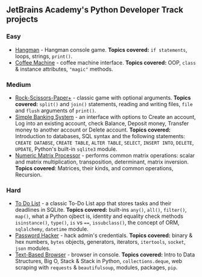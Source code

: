 ## JetBrains Academy's Python Developer Track projects 

### Easy
- [Hangman](https://github.com/a-lukianenko/JetBrainsAcademy_Python/blob/master/hangman.py) - Hangman console game. **Topics covered:** `if statements`, loops, strings, `print()`. 
- [Coffee Machine](https://github.com/a-lukianenko/JetBrainsAcademy_Python/blob/master/coffee_machine.py) - coffee machine interface. **Topics covered:** OOP, `class` & instance attributes, `"magic"` methods.

### Medium
- [Rock-Scissors-Paper+](https://github.com/a-lukianenko/JetBrainsAcademy_Python/tree/master/Rock-Scissors-Paper) - classic game with optional arguments. **Topics covered:** `split()` and `join()` statements, reading and writing files, `file` and `flush` arguments of `print()`.
- [Simple Banking System](https://github.com/a-lukianenko/JetBrainsAcademy_Python/tree/master/Simple%20Banking%20System) - an interface with options to Create an account, Log into an existing account, check Balance, Deposit money, Transfer money to another account or Delete account. **Topics covered:** Introduction to databases, SQL syntax and the following statements: `CREATE DATABSE`, `CREATE TABLE`, `ALTER TABLE`, `SELECT`, `INSERT INTO`, `DELETE`, `UPDATE`, Python's built-in `sqlite3` module.  
- [Numeric Matrix Processor](https://github.com/a-lukianenko/JetBrainsAcademy_Python/tree/master/Numeric%20Matrix%20Processor) - performs common matrix operations: scalar and matrix multiplication, transposition, determinant, matrix inversion. **Topics covered**: Matrices, their kinds, and common operations, Recursion.  

### Hard
- [To Do List](https://github.com/a-lukianenko/JetBrainsAcademy_Python/tree/master/ToDoList) - a classic To-Do List app that stores tasks and their deadlines in SQLite. **Topics covered:** built-ins `any()`, `all()`, `filter()`, `map()`, what a Python ojbect is, identity and equality check methods `isinstance()`, `type()`, `is` vs `==`, `issubclass()`, the concept of ORM, `sqlalchemy`, `datetime` module.
- [Password Hacker](https://github.com/a-lukianenko/JetBrainsAcademy_Python/tree/master/Password%20Hacker) - hack admin's credentials. **Topics covered:** binary & hex numbers, `bytes` objects, generators, iterators, `itertools`, `socket`, `json` modules. 
- [Text-Based Browser](https://github.com/a-lukianenko/JetBrainsAcademy_Python/tree/master/Text-Based%20Browser) - browser in console. **Topics covered:** Intro to Data Structures, Big O, Stack & Stack in Python, `collections.deque`, web scraping with `requests` & `beautifulsoup`, modules, packages, `pip`. 
